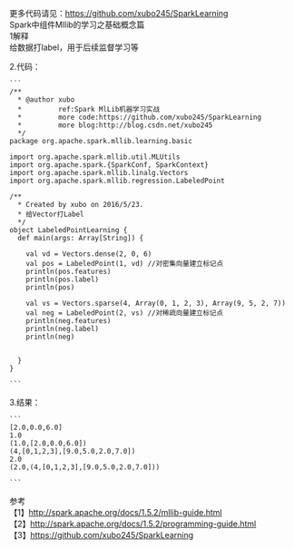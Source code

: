 更多代码请见：https://github.com/xubo245/SparkLearning  
Spark中组件Mllib的学习之基础概念篇  
1解释  
给数据打label，用于后续监督学习等  

2.代码：  
	
	```
	/**
	  * @author xubo
	  *         ref:Spark MlLib机器学习实战
	  *         more code:https://github.com/xubo245/SparkLearning
	  *         more blog:http://blog.csdn.net/xubo245
	  */
	package org.apache.spark.mllib.learning.basic
	
	import org.apache.spark.mllib.util.MLUtils
	import org.apache.spark.{SparkConf, SparkContext}
	import org.apache.spark.mllib.linalg.Vectors
	import org.apache.spark.mllib.regression.LabeledPoint
	
	/**
	  * Created by xubo on 2016/5/23.
	  * 给Vector打Label
	  */
	object LabeledPointLearning {
	  def main(args: Array[String]) {
	
	    val vd = Vectors.dense(2, 0, 6)
	    val pos = LabeledPoint(1, vd) //对密集向量建立标记点
	    println(pos.features)
	    println(pos.label)
	    println(pos)
	
	    val vs = Vectors.sparse(4, Array(0, 1, 2, 3), Array(9, 5, 2, 7))
	    val neg = LabeledPoint(2, vs) //对稀疏向量建立标记点
	    println(neg.features)
	    println(neg.label)
	    println(neg)
	
	
	  }
	}
	
	```

3.结果：
	
	```
	[2.0,0.0,6.0]
	1.0
	(1.0,[2.0,0.0,6.0])
	(4,[0,1,2,3],[9.0,5.0,2.0,7.0])
	2.0
	(2.0,(4,[0,1,2,3],[9.0,5.0,2.0,7.0]))
	
	```

参考  
【1】http://spark.apache.org/docs/1.5.2/mllib-guide.html   
【2】http://spark.apache.org/docs/1.5.2/programming-guide.html  
【3】https://github.com/xubo245/SparkLearning  

